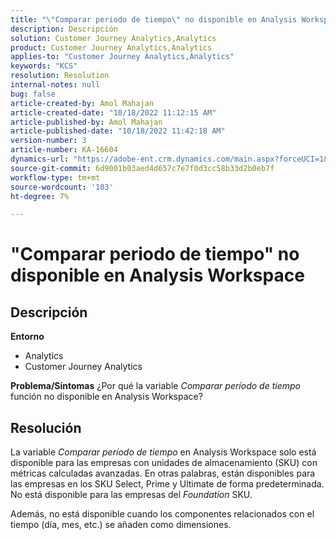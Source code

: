 ```yaml
---
title: "\"Comparar periodo de tiempo\" no disponible en Analysis Workspace"
description: Descripción
solution: Customer Journey Analytics,Analytics
product: Customer Journey Analytics,Analytics
applies-to: "Customer Journey Analytics,Analytics"
keywords: "KCS"
resolution: Resolution
internal-notes: null
bug: false
article-created-by: Amol Mahajan
article-created-date: "10/18/2022 11:12:15 AM"
article-published-by: Amol Mahajan
article-published-date: "10/18/2022 11:42:18 AM"
version-number: 3
article-number: KA-16604
dynamics-url: "https://adobe-ent.crm.dynamics.com/main.aspx?forceUCI=1&pagetype=entityrecord&etn=knowledgearticle&id=a99d38b4-d54e-ed11-bba2-0022480866ad"
source-git-commit: 6d9001b03aed4d657c7e7f0d3cc58b33d2b0eb7f
workflow-type: tm+mt
source-wordcount: '103'
ht-degree: 7%

---
```


# &quot;Comparar periodo de tiempo&quot; no disponible en Analysis Workspace

## Descripción

<b>Entorno</b>
- Analytics
- Customer Journey Analytics

<b>Problema/Síntomas</b>
¿Por qué la variable *Comparar período de tiempo* función no disponible en Analysis Workspace?


## Resolución


La variable *Comparar período de tiempo* en Analysis Workspace solo está disponible para las empresas con unidades de almacenamiento (SKU) con métricas calculadas avanzadas. En otras palabras, están disponibles para las empresas en los SKU Select, Prime y Ultimate de forma predeterminada. No está disponible para las empresas del *Foundation* SKU.

Además, no está disponible cuando los componentes relacionados con el tiempo (día, mes, etc.) se añaden como dimensiones.

